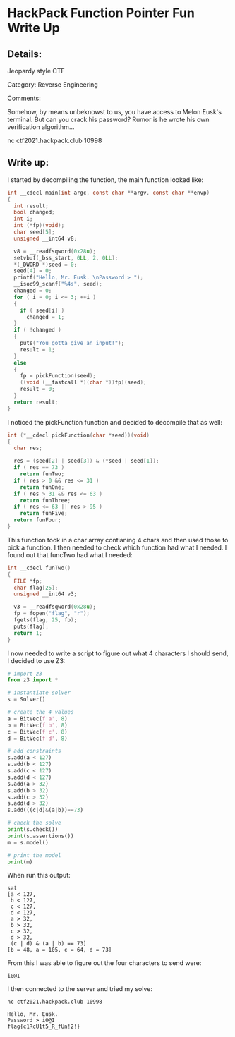 # HackPack Function Pointer Fun Write Up

## Details:

Jeopardy style CTF

Category: Reverse Engineering

Comments:



Somehow, by means unbeknowst to us, you have access to Melon Eusk's terminal. But can you crack his password? Rumor is he wrote his own verification algorithm...

nc ctf2021.hackpack.club 10998


## Write up:

I started by decompiling the function, the main function looked like:

```c
int __cdecl main(int argc, const char **argv, const char **envp)
{
  int result; 
  bool changed; 
  int i;
  int (*fp)(void);
  char seed[5];
  unsigned __int64 v8;

  v8 = __readfsqword(0x28u);
  setvbuf(_bss_start, 0LL, 2, 0LL);
  *(_DWORD *)seed = 0;
  seed[4] = 0;
  printf("Hello, Mr. Eusk. \nPassword > ");
  __isoc99_scanf("%4s", seed);
  changed = 0;
  for ( i = 0; i <= 3; ++i )
  {
    if ( seed[i] )
      changed = 1;
  }
  if ( !changed )
  {
    puts("You gotta give an input!");
    result = 1;
  }
  else
  {
    fp = pickFunction(seed);
    ((void (__fastcall *)(char *))fp)(seed);
    result = 0;
  }
  return result;
}
```

I noticed the pickFunction function and decided to decompile that as well:

```c
int (*__cdecl pickFunction(char *seed))(void)
{
  char res; 

  res = (seed[2] | seed[3]) & (*seed | seed[1]);
  if ( res == 73 )
    return funTwo;
  if ( res > 0 && res <= 31 )
    return funOne;
  if ( res > 31 && res <= 63 )
    return funThree;
  if ( res <= 63 || res > 95 )
    return funFive;
  return funFour;
}
```

This function took in a char array contianing 4 chars and then used those to pick a function. I then needed to check which function had what I needed. I found out that funcTwo had what I needed:

```c
int __cdecl funTwo()
{
  FILE *fp; 
  char flag[25]; 
  unsigned __int64 v3; 

  v3 = __readfsqword(0x28u);
  fp = fopen("flag", "r");
  fgets(flag, 25, fp);
  puts(flag);
  return 1;
}
```

I now needed to write a script to figure out what 4 characters I should send, I decided to use Z3:

```python
# import z3
from z3 import *

# instantiate solver
s = Solver()

# create the 4 values
a = BitVec(f'a', 8)
b = BitVec(f'b', 8)
c = BitVec(f'c', 8)
d = BitVec(f'd', 8)

# add constraints
s.add(a < 127)
s.add(b < 127)
s.add(c < 127)
s.add(d < 127)
s.add(a > 32)
s.add(b > 32)
s.add(c > 32)
s.add(d > 32)
s.add(((c|d)&(a|b))==73)

# check the solve
print(s.check())
print(s.assertions())
m = s.model()

# print the model
print(m)
```

When run this output:

```
sat
[a < 127,
 b < 127,
 c < 127,
 d < 127,
 a > 32,
 b > 32,
 c > 32,
 d > 32,
 (c | d) & (a | b) == 73]
[b = 48, a = 105, c = 64, d = 73]
```

From this I was able to figure out the four characters to send were:

```
i0@I
```

I then connected to the server and tried my solve:

```
nc ctf2021.hackpack.club 10998

Hello, Mr. Eusk. 
Password > i0@I
flag{c1RcU1t5_R_fUn!2!}
```